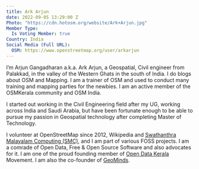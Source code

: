 ```yaml
---
title: Ark Arjun
date: 2022-09-05 13:29:00 Z
Photo: "https://cdn.hotosm.org/website/Ark+Arjun.jpg"
Member Type:
  Is Voting Member: true
Country: India
Social Media (Full URL):
  OSM: https://www.openstreetmap.org/user/arkarjun
---
```


I’m Arjun Gangadharan a.k.a. Ark Arjun, a Geospatial, Civil engineer from Palakkad, in the valley of the Western Ghats in the south of India. I do blogs about OSM and Mapping. I am a trainer of  OSM and used to conduct many training and mapping parties for the newbies. I am an active member of the OSMKerala community and OSM India.

I started out working in the Civil Engineering field after my UG, working across India and Saudi Arabia, but have been fortunate enough to be able to pursue my passion in Geospatial technology after completing Master of Technology.

I volunteer at OpenStreetMap since 2012, Wikipedia and [Swathanthra Malayalam Computing (SMC)](https://smc.org.in/), and I am part of various FOSS projects. I am a comrade of Open Data, Free & Open Source Software and also advocates for it. I am one of the proud founding member of [Open Data Kerala](https://opendatakerala.org/) Movement. I am also the co-founder of [GeoMinds](https://arkives.in/about/geominds.in).